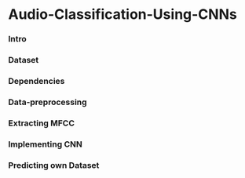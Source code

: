 # Audio-Classification-Using-CNNs

### Intro
### Dataset
### Dependencies
### Data-preprocessing
### Extracting MFCC
### Implementing CNN
### Predicting own Dataset
